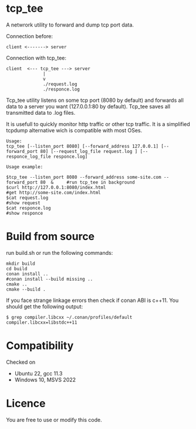 # tcp_tee
A netwrork utility to forward and dump tcp port data.

Connection before:
```
client <-------> server
```
Connection with tcp_tee:
```
client  <--- tcp_tee ---> server
              |
              v
              ./request.log
              ./responce.log
```
Tcp_tee utility listens on some tcp port (8080 by default) and forwards all data to a server you want (127.0.0.1:80 by default). Tcp_tee saves all transmitted data to .log files.

It is usefull to quickly monitor http traffic or other tcp traffic. It is a simplified tcpdump alternative wich is compatible with most OSes.
```
Usage:
tcp_tee [--listen_port 8080] [--forward_address 127.0.0.1] [--forward_port 80] [--request_log_file request.log ] [--responce_log_file responce.log]
```

```
Usage example:

$tcp_tee --listen_port 8080 --forward_address some-site.com --forward_port 80  &     #run tcp_tee in background
$curl http://127.0.0.1:8080/index.html                                               #get http://some-site.com/index.html 
$cat request.log                                                                     #show request
$cat responce.log                                                                    #show responce
```



# Build from source

run build.sh
or run the following commands:
```
mkdir build
cd build
conan install ..
#conan install --build missing .. 
cmake .. 
cmake --build . 
```

If you face strange linkage errors then check if conan ABI is c++11. You should get the following output:
```
$ grep compiler.libcxx ~/.conan/profiles/default
compiler.libcxx=libstdc++11
```

# Compatibility

Checked on
- Ubuntu 22, gcc 11.3
- Windows 10, MSVS 2022

# Licence

You are free to use or modify this code.
